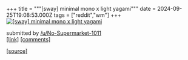 +++
title = """[sway] minimal mono x light yagami"""
date = 2024-09-25T19:08:53.000Z
tags = ["reddit","wm"]
+++
[![[sway] minimal mono x light yagami](https://preview.redd.it/0516zz7y70rd1.png?width=640&crop=smart&auto=webp&s=4dc8601dbcd0ca8645381d2a7f3e2b31cba1f974 "[sway] minimal mono x light yagami")](https://www.reddit.com/r/unixporn/comments/1fpck5q/sway_minimal_mono_x_light_yagami/)

submitted by [/u/No-Supermarket-1011](https://www.reddit.com/user/No-Supermarket-1011)  
[\[link\]](https://i.redd.it/0516zz7y70rd1.png) [\[comments\]](https://www.reddit.com/r/unixporn/comments/1fpck5q/sway_minimal_mono_x_light_yagami/)

[[source]](https://www.reddit.com/r/unixporn/comments/1fpck5q/sway_minimal_mono_x_light_yagami/)

